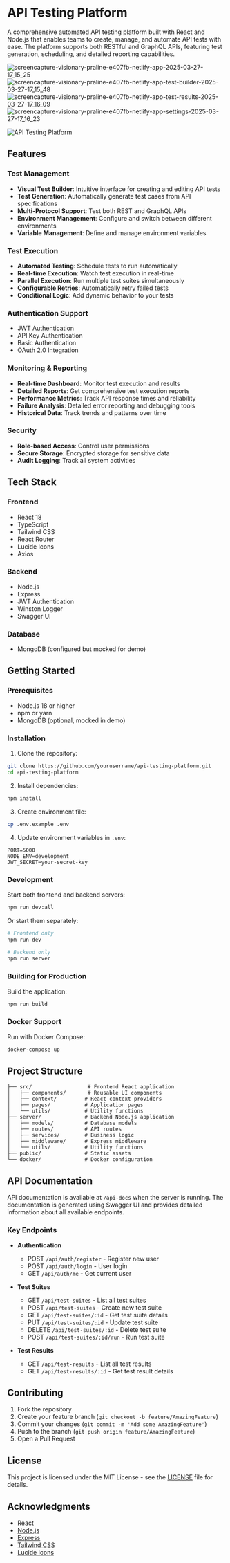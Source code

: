 # API Testing Platform

A comprehensive automated API testing platform built with React and Node.js that enables teams to create, manage, and automate API tests with ease. The platform supports both RESTful and GraphQL APIs, featuring test generation, scheduling, and detailed reporting capabilities.

![screencapture-visionary-praline-e407fb-netlify-app-2025-03-27-17_15_25](https://github.com/user-attachments/assets/f98fba39-d8de-400b-908c-270ca5f4e483)
![screencapture-visionary-praline-e407fb-netlify-app-test-builder-2025-03-27-17_15_48](https://github.com/user-attachments/assets/057c7d3d-671f-49e4-b6db-619ebb99e5b9)
![screencapture-visionary-praline-e407fb-netlify-app-test-results-2025-03-27-17_16_09](https://github.com/user-attachments/assets/9fedb169-5431-486e-8804-0299ec7b7e57)
![screencapture-visionary-praline-e407fb-netlify-app-settings-2025-03-27-17_16_23](https://github.com/user-attachments/assets/02cb2979-4e78-4d4b-9dd0-8c1036a5f192)

![API Testing Platform](https://images.unsplash.com/photo-1517694712202-14dd9538aa97?auto=format&fit=crop&q=80&w=2000)

## Features

### Test Management
- **Visual Test Builder**: Intuitive interface for creating and editing API tests
- **Test Generation**: Automatically generate test cases from API specifications
- **Multi-Protocol Support**: Test both REST and GraphQL APIs
- **Environment Management**: Configure and switch between different environments
- **Variable Management**: Define and manage environment variables

### Test Execution
- **Automated Testing**: Schedule tests to run automatically
- **Real-time Execution**: Watch test execution in real-time
- **Parallel Execution**: Run multiple test suites simultaneously
- **Configurable Retries**: Automatically retry failed tests
- **Conditional Logic**: Add dynamic behavior to your tests

### Authentication Support
- JWT Authentication
- API Key Authentication
- Basic Authentication
- OAuth 2.0 Integration

### Monitoring & Reporting
- **Real-time Dashboard**: Monitor test execution and results
- **Detailed Reports**: Get comprehensive test execution reports
- **Performance Metrics**: Track API response times and reliability
- **Failure Analysis**: Detailed error reporting and debugging tools
- **Historical Data**: Track trends and patterns over time

### Security
- **Role-based Access**: Control user permissions
- **Secure Storage**: Encrypted storage for sensitive data
- **Audit Logging**: Track all system activities

## Tech Stack

### Frontend
- React 18
- TypeScript
- Tailwind CSS
- React Router
- Lucide Icons
- Axios

### Backend
- Node.js
- Express
- JWT Authentication
- Winston Logger
- Swagger UI

### Database
- MongoDB (configured but mocked for demo)

## Getting Started

### Prerequisites
- Node.js 18 or higher
- npm or yarn
- MongoDB (optional, mocked in demo)

### Installation

1. Clone the repository:
```bash
git clone https://github.com/yourusername/api-testing-platform.git
cd api-testing-platform
```

2. Install dependencies:
```bash
npm install
```

3. Create environment file:
```bash
cp .env.example .env
```

4. Update environment variables in `.env`:
```env
PORT=5000
NODE_ENV=development
JWT_SECRET=your-secret-key
```

### Development

Start both frontend and backend servers:
```bash
npm run dev:all
```

Or start them separately:
```bash
# Frontend only
npm run dev

# Backend only
npm run server
```

### Building for Production

Build the application:
```bash
npm run build
```

### Docker Support

Run with Docker Compose:
```bash
docker-compose up
```

## Project Structure

```
├── src/                  # Frontend React application
│   ├── components/       # Reusable UI components
│   ├── context/         # React context providers
│   ├── pages/           # Application pages
│   └── utils/           # Utility functions
├── server/              # Backend Node.js application
│   ├── models/          # Database models
│   ├── routes/          # API routes
│   ├── services/        # Business logic
│   ├── middleware/      # Express middleware
│   └── utils/           # Utility functions
├── public/              # Static assets
└── docker/              # Docker configuration
```

## API Documentation

API documentation is available at `/api-docs` when the server is running. The documentation is generated using Swagger UI and provides detailed information about all available endpoints.

### Key Endpoints

- **Authentication**
  - POST `/api/auth/register` - Register new user
  - POST `/api/auth/login` - User login
  - GET `/api/auth/me` - Get current user

- **Test Suites**
  - GET `/api/test-suites` - List all test suites
  - POST `/api/test-suites` - Create new test suite
  - GET `/api/test-suites/:id` - Get test suite details
  - PUT `/api/test-suites/:id` - Update test suite
  - DELETE `/api/test-suites/:id` - Delete test suite
  - POST `/api/test-suites/:id/run` - Run test suite

- **Test Results**
  - GET `/api/test-results` - List all test results
  - GET `/api/test-results/:id` - Get test result details

## Contributing

1. Fork the repository
2. Create your feature branch (`git checkout -b feature/AmazingFeature`)
3. Commit your changes (`git commit -m 'Add some AmazingFeature'`)
4. Push to the branch (`git push origin feature/AmazingFeature`)
5. Open a Pull Request

## License

This project is licensed under the MIT License - see the [LICENSE](LICENSE) file for details.

## Acknowledgments

- [React](https://reactjs.org/)
- [Node.js](https://nodejs.org/)
- [Express](https://expressjs.com/)
- [Tailwind CSS](https://tailwindcss.com/)
- [Lucide Icons](https://lucide.dev/)

